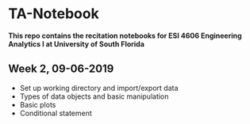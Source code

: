 # TA-Notebook
**This repo contains the recitation notebooks for ESI 4606 Engineering Analytics I at University of South Florida**
## Week 2, 09-06-2019
- Set up working directory and import/export data
- Types of data objects and basic manipulation
- Basic plots
- Conditional statement
